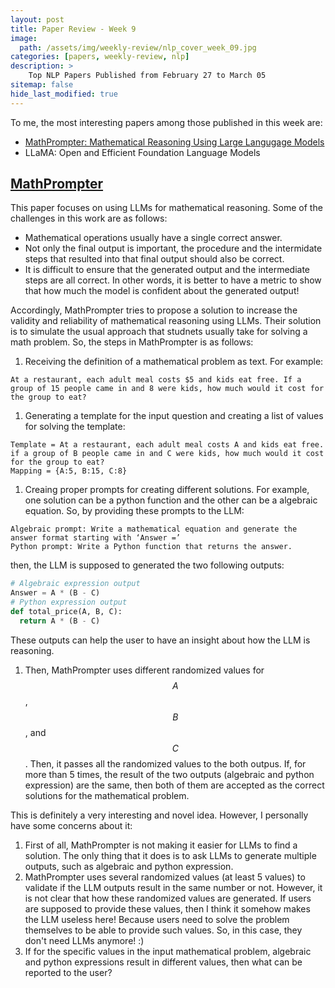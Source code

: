 ```yaml
---
layout: post
title: Paper Review - Week 9
image: 
  path: /assets/img/weekly-review/nlp_cover_week_09.jpg
categories: [papers, weekly-review, nlp]
description: >
    Top NLP Papers Published from February 27 to March 05
sitemap: false
hide_last_modified: true
---
```


To me, the most interesting papers among those published in this week are:
* [MathPrompter: Mathematical Reasoning Using Large Langugage Models][mathPrompterSum]
* LLaMA: Open and Efficient Foundation Language Models


## [MathPrompter][mathPrompterPaper]

This paper focuses on using LLMs for mathematical reasoning. Some of the challenges in this work are as follows:

* Mathematical operations usually have a single correct answer.
* Not only the final output is important, the procedure and the intermidate steps that resulted into that final output should also be correct.
* It is difficult to ensure that the generated output and the intermediate steps are all correct. In other words, it is better to have a metric to show that how much the model is confident about the generated output!

Accordingly, MathPrompter tries to propose a solution to increase the validity and reliability of mathematical reasoning using LLMs. Their solution is to simulate the usual approach that studnets usually take for solving a math problem. So, the steps in MathPrompter is as follows:

1. Receiving the definition of a mathematical problem as text. For example:
````
At a restaurant, each adult meal costs $5 and kids eat free. If a group of 15 people came in and 8 were kids, how much would it cost for the group to eat? 
````
1. Generating a template for the input question and creating a list of values for solving the template:
````
Template = At a restaurant, each adult meal costs A and kids eat free. if a group of B people came in and C were kids, how much would it cost for the group to eat?
Mapping = {A:5, B:15, C:8}
````
1. Creaing proper prompts for creating different solutions. For example, one solution can be a python function and the other can be a algebraic equation. So, by providing these prompts to the LLM:
````
Algebraic prompt: Write a mathematical equation and generate the answer format starting with ‘Answer =’
Python prompt: Write a Python function that returns the answer.
````
then, the LLM is supposed to generated the two following outputs:
````python
# Algebraic expression output
Answer = A * (B - C)
# Python expression output
def total_price(A, B, C):
  return A * (B - C)
````
These outputs can help the user to have an insight about how the LLM is reasoning.
1. Then, MathPrompter uses different randomized values for $$A$$, $$B$$, and $$C$$. Then, it passes all the randomized values to the both outpus. If, for more than 5 times, the result of the two outputs (algebraic and python expression) are the same, then both of them are accepted as the correct solutions for the mathematical problem.

This is definitely a very interesting and novel idea. However, I personally have some concerns about it:
1. First of all, MathPrompter is not making it easier for LLMs to find a solution. The only thing that it does is to ask LLMs to generate multiple outputs, such as algebraic and python expression. 
1. MathPrompter uses several randomized values (at least 5 values) to validate if the LLM outputs result in the same number or not. However, it is not clear that how these randomized values are generated. If users are supposed to provide these values, then I think it somehow makes the LLM useless here! Because users need to solve the problem themselves to be able to provide such values. So, in this case, they don't need LLMs anymore! :)
1. If for the specific values in the input mathematical problem, algebraic and python expressions result in different values, then what can be reported to the user?


[mathPrompterPaper]: https://arxiv.org/pdf/2303.05398.pdf
[mathPrompterSum]: /papers/weekly-review/nlp/2023-03-05-week-9/#mathprompter
[LLaMaPaper]: https://arxiv.org/pdf/2302.13971.pdf
[LLaMaSum]: https://arxiv.org/pdf/2302.13971.pdf